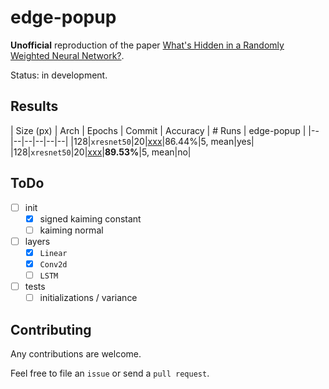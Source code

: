 # edge-popup

**Unofficial** reproduction of the paper [What's Hidden in a Randomly Weighted Neural Network?](https://arxiv.org/abs/1911.13299).

Status: in development.

## Results

| Size (px) | Arch | Epochs | Commit | Accuracy | # Runs | edge-popup |
|--|--|--|--|--|--|
|128|`xresnet50`|20|[xxx](xxx)|86.44%|5, mean|yes|
|128|`xresnet50`|20|[xxx](xxx)|**89.53%**|5, mean|no|

## ToDo

- [ ] init
    - [x] signed kaiming constant
    - [ ] kaiming normal
- [ ] layers
    - [x] `Linear`
    - [x] `Conv2d`
    - [ ] `LSTM`
- [ ] tests
    - [ ] initializations / variance

## Contributing

Any contributions are welcome.

Feel free to file an `issue` or send a `pull request`.
